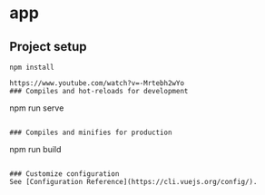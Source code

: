 # app

## Project setup
```
npm install
```
```
https://www.youtube.com/watch?v=-Mrtebh2wYo
### Compiles and hot-reloads for development
```
npm run serve
```

### Compiles and minifies for production
```
npm run build
```

### Customize configuration
See [Configuration Reference](https://cli.vuejs.org/config/).
